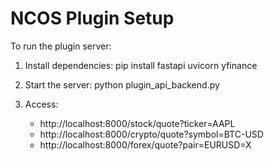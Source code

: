 
# NCOS Plugin Setup

To run the plugin server:
1. Install dependencies:
   pip install fastapi uvicorn yfinance

2. Start the server:
   python plugin_api_backend.py

3. Access:
   - http://localhost:8000/stock/quote?ticker=AAPL
   - http://localhost:8000/crypto/quote?symbol=BTC-USD
   - http://localhost:8000/forex/quote?pair=EURUSD=X

